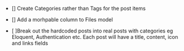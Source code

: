  
- [] Create Categories rather than Tags for the post items
- [] Add a morhpable column to Files model

- [ ]Break out the hardcoded posts into real posts with categories eg Eloquent, Authentication etc. Each post will have a title, content, icon and links fields